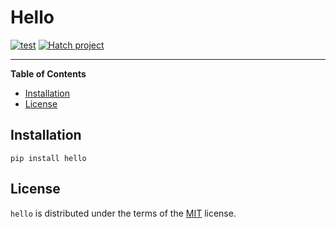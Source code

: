 # Hello

[![test](https://github.com/pinnacle-engineering/hello/actions/workflows/test.yml/badge.svg)](https://github.com/pinnacle-engineering/hello/actions/workflows/test.yml)
[![Hatch project](https://img.shields.io/badge/%F0%9F%A5%9A-Hatch-4051b5.svg)](https://github.com/pypa/hatch)

-----

**Table of Contents**

- [Installation](#installation)
- [License](#license)

## Installation

```console
pip install hello
```

## License

`hello` is distributed under the terms of the [MIT](https://spdx.org/licenses/MIT.html) license.
